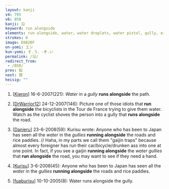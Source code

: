 ```yaml
---
layout: kanji
v4: 795
v6: 858
kanji: 沿
keyword: run alongside
elements: run alongside, water, water droplets, water pistol, gully, eight, mouth
strokes: 8
image: E6B2BF
on-yomi: エン
kun-yomi: そ.う、-ぞ.い
permalink: /沿/
redirect_from:
 - /858/
prev: 鉛
next: 賞
heisig: ""
---
```


1) [<a href="http://kanji.koohii.com/profile/Kieron">Kieron</a>] 16-6-2007(221): <em>Water</em> in a <em>gully</em> <strong>runs alongside</strong> the path.

2) [<a href="http://kanji.koohii.com/profile/DrWarrior12">DrWarrior12</a>] 24-12-2007(146): Picture one of those idiots that<strong> run alongside</strong> the bicyclists in the Tour de France trying to give them water. Watch as the cyclist shoves the person into a gully that <strong>runs alongside</strong> the road.

3) [<a href="http://kanji.koohii.com/profile/Danieru">Danieru</a>] 23-6-2008(59): Kurisu wrote: Anyone who has been to Japan has seen all the <em>water</em> in the <em>gullies</em> <strong>running alongside</strong> the roads and rice paddies. // Haha, in my parts we call them &quot;gaijin traps&quot; because almost every foreigner has run their car/bicycle/drunken ass into one at one point. In fact, if you see a gaijin <strong>running alongside</strong> the <em>water gullies</em> that<strong> run alongside</strong> the road, you may want to see if they need a hand.

4) [<a href="http://kanji.koohii.com/profile/Kurisu">Kurisu</a>] 3-6-2008(45): Anyone who has been to Japan has seen all the <em>water</em> in the <em>gullies</em> <strong>running alongside</strong> the roads and rice paddies.

5) [<a href="http://kanji.koohii.com/profile/fuaburisu">fuaburisu</a>] 10-10-2005(8): Water runs alongside the gully.

